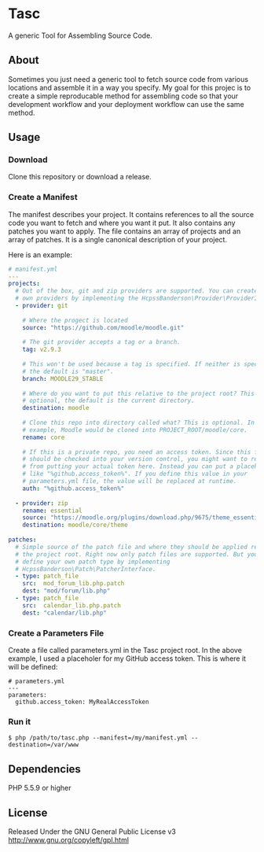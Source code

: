 # Tasc

A generic Tool for Assembling Source Code.

## About

Sometimes you just need a generic tool to fetch source code from various 
locations and assemble it in a way you specify. My goal for this projec is to
create a simple reproducable method for assembling code so that your 
development workflow and your deployment workflow can use the same method.

## Usage

### Download

Clone this repository or download a release.

### Create a Manifest

The manifest describes your project. It contains references to all the source
code you want to fetch and where you want it put. It also contains any patches
you want to apply. The file contains an array of projects and an array of 
patches. It is a single canonical description of your project.

Here is an example:

```yml
# manifest.yml
---
projects:
  # Out of the box, git and zip providers are supported. You can create your
  # own providers by implementing the HcpssBanderson\Provider\ProviderInterface.
  - provider: git
    
    # Where the progect is located
    source: "https://github.com/moodle/moodle.git"
    
    # The git provider accepts a tag or a branch.
    tag: v2.9.3
    
    # This won't be used because a tag is specified. If neither is specified,
    # the default is "master".
    branch: MOODLE29_STABLE
    
    # Where do you want to put this relative to the project root? This is 
    # optional, the default is the current directory.
    destination: moodle
    
    # Clone this repo into directory called what? This is optional. In this 
    # example, Moodle would be cloned into PROJECT_ROOT/moodle/core.
    rename: core
    
    # If this is a private repo, you need an access token. Since this file 
    # should be checked into your version control, you might want to refrain 
    # from putting your actual token here. Instead you can put a placeholer
    # like "%github.access_token%". If you define this value in your 
    # parameters.yml file, the value will be replaced at runtime.
    auth: "%github.access_token%"
    
  - provider: zip
    rename: essential
    source: "https://moodle.org/plugins/download.php/9675/theme_essential_moodle29_2015062412.zip"
    destination: moodle/core/theme
  
patches:
  # Simple source of the patch file and where they should be applied relative to 
  # the project root. Right now only patch files are supported. But you can
  # define your own patch type by implementing 
  # HcpssBanderson\Patch\PatcherInterface.
  - type: patch_file
    src:  mod_forum_lib.php.patch
    dest: "mod/forum/lib.php"
  - type: patch_file
    src:  calendar_lib.php.patch
    dest: "calendar/lib.php"
```

### Create a Parameters File

Create a file called parameters.yml in the Tasc project root. In the above 
example, I used a placeholer for my GitHub access token. This is where it will
be defined:

```
# parameters.yml
---
parameters:
  github.access_token: MyRealAccessToken
```

### Run it

```
$ php /path/to/tasc.php --manifest=/my/manifest.yml --destination=/var/www
```

## Dependencies

PHP 5.5.9 or higher

## License

Released Under the GNU General Public License v3 
http://www.gnu.org/copyleft/gpl.html
